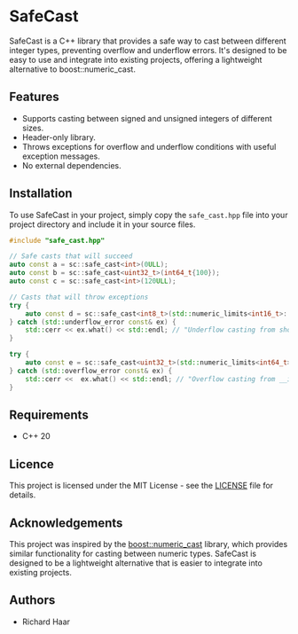 # SafeCast

SafeCast is a C++ library that provides a safe way to cast between different integer types, preventing overflow and underflow errors. It's designed to be easy to use and integrate into existing projects, offering a lightweight alternative to boost::numeric_cast.

## Features

* Supports casting between signed and unsigned integers of different sizes.
* Header-only library.
* Throws exceptions for overflow and underflow conditions with useful exception messages.
* No external dependencies.


## Installation

To use SafeCast in your project, simply copy the `safe_cast.hpp` file into your project directory and include it in your source files.

```cpp
#include "safe_cast.hpp"

// Safe casts that will succeed
auto const a = sc::safe_cast<int>(0ULL);
auto const b = sc::safe_cast<uint32_t>(int64_t{100});
auto const c = sc::safe_cast<int>(120ULL);

// Casts that will throw exceptions
try {
    auto const d = sc::safe_cast<int8_t>(std::numeric_limits<int16_t>::min());
} catch (std::underflow_error const& ex) {
    std::cerr << ex.what() << std::endl; // "Underflow casting from short (value: -32768) to signed char."
}

try {
    auto const e = sc::safe_cast<uint32_t>(std::numeric_limits<int64_t>::max());
} catch (std::overflow_error const& ex) {
    std::cerr <<  ex.what() << std::endl; // "Overflow casting from __int64 (value: 9223372036854775807) to unsigned int."
}
```

## Requirements

* C++ 20

## Licence

This project is licensed under the MIT License - see the [LICENSE](LICENSE.txt) file for details.

## Acknowledgements

This project was inspired by the [boost::numeric_cast](https://www.boost.org/doc/libs/1_87_0/libs/numeric/conversion/doc/html/boost_numericconversion/improved_numeric_cast__.html) library, which provides similar functionality for casting between numeric types. SafeCast is designed to be a lightweight alternative that is easier to integrate into existing projects.

## Authors

* Richard Haar
